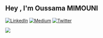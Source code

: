## Hey , I'm Oussama MIMOUNI
[![LinkedIn](https://img.shields.io/badge/LinkedIn-%230077B5.svg?logo=linkedin&logoColor=white)](https://linkedin.com/in/oussama-mimouni-93bb56252) [![Medium](https://img.shields.io/badge/Medium-12100E?logo=medium&logoColor=white)](https://medium.com/@@omimouni33) [![Twitter](https://img.shields.io/badge/Twitter-%231DA1F2.svg?logo=Twitter&logoColor=white)](https://twitter.com/@ouss_pp) 

![](https://github-readme-stats.vercel.app/api/top-langs/?username=oumimoun&theme=dark&hide_border=false&include_all_commits=false&count_private=false&layout=compact)
